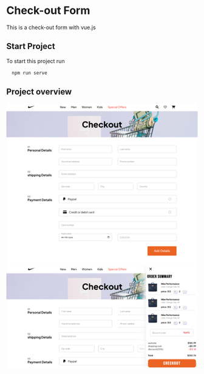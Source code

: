 # Check-out Form

This is a check-out form with vue.js

## Start Project

To start this project run

```bash
  npm run serve
```

## Project overview

![Pic](page.png)
![Pic](cart.png)
